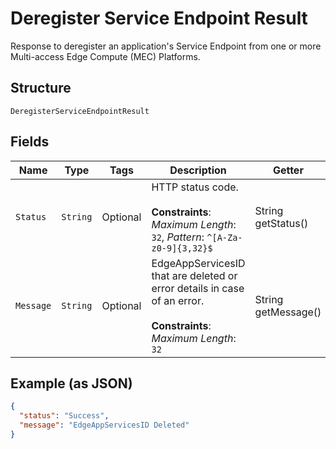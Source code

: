 
# Deregister Service Endpoint Result

Response to deregister an application's Service Endpoint from one or more Multi-access Edge Compute (MEC) Platforms.

## Structure

`DeregisterServiceEndpointResult`

## Fields

| Name | Type | Tags | Description | Getter | Setter |
|  --- | --- | --- | --- | --- | --- |
| `Status` | `String` | Optional | HTTP status code.<br><br>**Constraints**: *Maximum Length*: `32`, *Pattern*: `^[A-Za-z0-9]{3,32}$` | String getStatus() | setStatus(String status) |
| `Message` | `String` | Optional | EdgeAppServicesID that are deleted or error details in case of an error.<br><br>**Constraints**: *Maximum Length*: `32` | String getMessage() | setMessage(String message) |

## Example (as JSON)

```json
{
  "status": "Success",
  "message": "EdgeAppServicesID Deleted"
}
```

